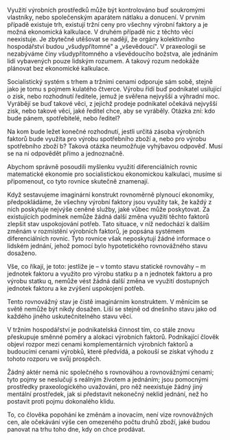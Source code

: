Využití výrobních prostředků může být kontrolováno buď soukromými vlastníky, nebo společenským aparátem nátlaku a donucení. V prvním případě existuje trh, existují tržní ceny pro všechny výrobní faktory a je možná ekonomická kalkulace. V druhém případě nic z těchto věcí neexistuje. Je zbytečné utěšovat se nadějí, že orgány kolektivního hospodářství budou „všudypřítomné" a „vševědoucí". V praxeologii se nezabýváme činy všudypřítomného a vševědoucího božstva, ale jednáním lidí vybavených pouze lidským rozumem. A takový rozum nedokáže plánovat bez ekonomické kalkulace.

Socialistický systém s trhem a tržními cenami odporuje sám sobě, stejně jako je tomu s pojmem kulatého čtverce. Výrobu řídí buď podnikatel usilující o zisk, nebo rozhodnutí ředitele, jemuž je svěřena nejvyšší a výhradní moc. Vyrábějí se buď takové věci, z jejichž prodeje podnikatel očekává nejvyšší zisk, nebo takové věci, jaké ředitel chce, aby se vyráběly. Otázka zní: kdo bude pánem, spotřebitelé, nebo ředitel?

Na kom bude ležet konečné rozhodnutí, jestli určitá zásoba výrobních faktorů bude využita pro výrobu spotřebního zboží a, nebo pro výrobu spotřebního zboží b? Taková otázka neumožňuje vyhýbavou odpověď. Musí se na ni odpovědět přímo a jednoznačně.

Abychom správně posoudili myšlenku využití diferenciálních rovnic matematické ekonomie pro socialistickou ekonomickou kalkulaci, musíme si připomenout, co tyto rovnice skutečně znamenají.

Když sestavujeme imaginární konstrukt rovnoměrně plynoucí ekonomiky, předpokládáme, že všechny výrobní faktory jsou využity tak, že každý z nich poskytuje nejvýše ceněné služby, jaké vůbec může poskytovat. Za existujících podmínek nemůže žádná další změna využití těchto faktorů zlepšit stav uspokojování potřeb. Tato situace, v níž nedochází k dalším změnám v rozmístění výrobních faktorů, je popsána systémem diferenciálních rovnic. Tyto rovnice však neposkytují žádné informace o lidském jednání, jehož pomocí bylo hypotetického rovnovážného stavu dosaženo.

Vše, co říkají, je toto: jestliže je – v tomto stavu statické rovnováhy – m jednotek faktoru a využito pro výrobu statku p a n jednotek faktoru a pro výrobu statku q, nemůže vést žádná další změna ve využití dostupných jednotek faktoru a ke zvýšení uspokojení potřeb.

Tento rovnovážný stav je čistě imaginárním konstruktem. V měnícím se světě nemůže být nikdy dosažen. Liší se stejně od dnešního stavu jako od každého jiného uskutečnitelného stavu věcí.

V tržním hospodářství je podnikatelská činnost tím, co stále znovu přeskupuje směnné poměry a alokaci výrobních faktorů. Podnikající člověk objeví rozpor mezi cenami komplementárních výrobních faktorů a budoucími cenami výrobků, které předvídá, a pokouší se získat výhodu z tohoto rozporu ve svůj prospěch.

Žádný aktér nemá nic společného s rovnováhou a rovnovážnými cenami; tyto pojmy se neslučují s reálným životem a jednáním; jsou pomocnými prostředky praxeologického uvažování, pro něž neexistuje žádný jiný mentální prostředek, jak si představit nekonečný neklid jednání, než ho postavit proti pojmu dokonalého klidu.

To, co člověka popohání ke změnám a inovacím, není vize rovnovážných cen, ale očekávání výše cen omezeného počtu druhů zboží, jaké budou panovat na trhu toho dne, kdy on chce prodávat.